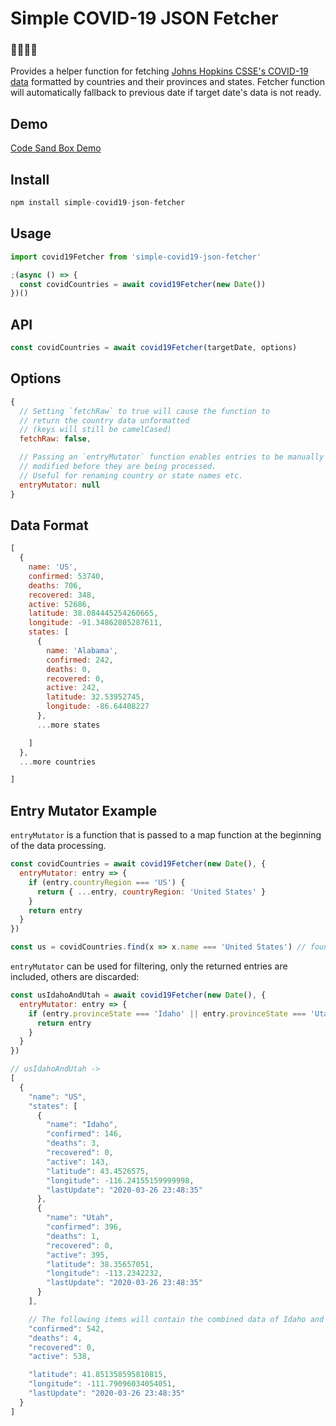 # Simple COVID-19 JSON Fetcher

### 🦠🦠🦠🦠

Provides a helper function for fetching [Johns Hopkins CSSE's COVID-19 data](https://github.com/CSSEGISandData/COVID-19) formatted by countries and their provinces and states. Fetcher function will automatically fallback to previous date if target date's data is not ready.

## Demo

[Code Sand Box Demo](https://codesandbox.io/s/covid-19-data-z2tw7)

## Install

```javascript
npm install simple-covid19-json-fetcher
```

## Usage

```javascript
import covid19Fetcher from 'simple-covid19-json-fetcher'

;(async () => {
  const covidCountries = await covid19Fetcher(new Date())
})()
```

## API

```javascript
const covidCountries = await covid19Fetcher(targetDate, options)
```

## Options

```javascript
{
  // Setting `fetchRaw` to true will cause the function to
  // return the country data unformatted
  // (keys will still be camelCased)
  fetchRaw: false,

  // Passing an `entryMutator` function enables entries to be manually
  // modified before they are being processed.
  // Useful for renaming country or state names etc.
  entryMutator: null
}
```

## Data Format

```javascript
[
  {
    name: 'US',
    confirmed: 53740,
    deaths: 706,
    recovered: 348,
    active: 52686,
    latitude: 38.084445254260665,
    longitude: -91.34862805287611,
    states: [
      {
        name: 'Alabama',
        confirmed: 242,
        deaths: 0,
        recovered: 0,
        active: 242,
        latitude: 32.53952745,
        longitude: -86.64408227
      },
      ...more states

    ]
  },
  ...more countries

]
```

## Entry Mutator Example

`entryMutator` is a function that is passed to a map function at the beginning of the data processing.

```javascript
const covidCountries = await covid19Fetcher(new Date(), {
  entryMutator: entry => {
    if (entry.countryRegion === 'US') {
      return { ...entry, countryRegion: 'United States' }
    }
    return entry
  }
})

const us = covidCountries.find(x => x.name === 'United States') // found!
```

`entryMutator` can be used for filtering, only the returned entries are included, others are discarded:
```javascript
const usIdahoAndUtah = await covid19Fetcher(new Date(), {
  entryMutator: entry => {
    if (entry.provinceState === 'Idaho' || entry.provinceState === 'Utah') {
      return entry
    }
  }
})

// usIdahoAndUtah ->
[
  {
    "name": "US",
    "states": [
      {
        "name": "Idaho",
        "confirmed": 146,
        "deaths": 3,
        "recovered": 0,
        "active": 143,
        "latitude": 43.4526575,
        "longitude": -116.24155159999998,
        "lastUpdate": "2020-03-26 23:48:35"
      },
      {
        "name": "Utah",
        "confirmed": 396,
        "deaths": 1,
        "recovered": 0,
        "active": 395,
        "latitude": 38.35657051,
        "longitude": -113.2342232,
        "lastUpdate": "2020-03-26 23:48:35"
      }
    ],

    // The following items will contain the combined data of Idaho and Utah. 
    "confirmed": 542,
    "deaths": 4,
    "recovered": 0,
    "active": 538,

    "latitude": 41.851358595810815,
    "longitude": -111.79096034054051,
    "lastUpdate": "2020-03-26 23:48:35"
  }
]

```

